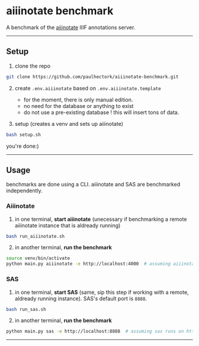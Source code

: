 # aiiinotate benchmark

A benchmark of the [aiiinotate](github.com/Aikon-platform/aiiinotate/) IIIF annotations server.

---

## Setup

1. clone the repo

```bash
git clone https://github.com/paulhectork/aiiinotate-benchmark.git
```

2. create `.env.aiiinotate` based on `.env.aiiinotate.template` 
    - for the moment, there is only manual edition. 
    - no need for the database or anything to exist
    - do not use a pre-existing database ! this will insert tons of data.

3. setup (creates a venv and sets up aiiinotate)

```bash
bash setup.sh
```

you're done:)

---

## Usage

benchmarks are done using a CLI. aiiinotate and SAS are benchmarked independently.

### Aiiinotate

1. in one terminal, **start aiiinotate** (unecessary if benchmarking a remote aiiinotate instance that is aldready running)

```bash
bash run_aiiinotate.sh
```

2. in another terminal, **run the benchmark**

```bash
source venv/bin/activate
python main.py aiiinotate -e http://localhost:4000  # assuming aiiinotate runs on http:/localhost:4000
```

### SAS

1. in one terminal, **start SAS** (same, sip this step if working with a remote, aldready running instance). SAS's default port is `8888`.

```bash
bash run_sas.sh
```

2. in another terminal, **run the benchmark**

```bash
python main.py sas -e http://localhost:8888  # assuming sas runs on http://localhost:8888
```

---



